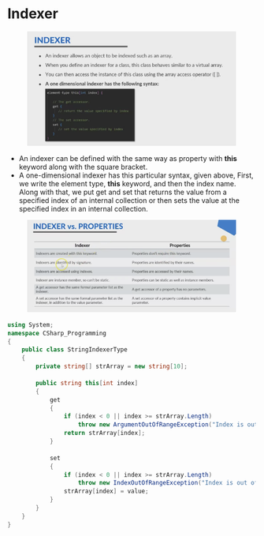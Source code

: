 # Indexer

<figure><img src="../.gitbook/assets/image (61).png" alt=""><figcaption></figcaption></figure>

* An indexer can be defined with the same way as property with **this** keyword along with the square bracket.&#x20;
* A one-dimensional indexer has this particular syntax, given above, First, we write the element type, **this** keyword, and then the index name. Along with that, we put get and set that returns the value from a specified index of an internal collection or then sets the value at the specified index in an internal collection.

<figure><img src="../.gitbook/assets/image (62).png" alt=""><figcaption></figcaption></figure>

```csharp
using System;
namespace CSharp_Programming
{
	public class StringIndexerType
	{
		private string[] strArray = new string[10];

		public string this[int index]
		{
			get
			{
				if (index < 0 || index >= strArray.Length)
					throw new ArgumentOutOfRangeException("Index is out of range");
				return strArray[index];
			}

			set
			{
				if (index < 0 || index >= strArray.Length)
					throw new IndexOutOfRangeException("Index is out of range");
				strArray[index] = value;
			}
		}
	}
}


```

